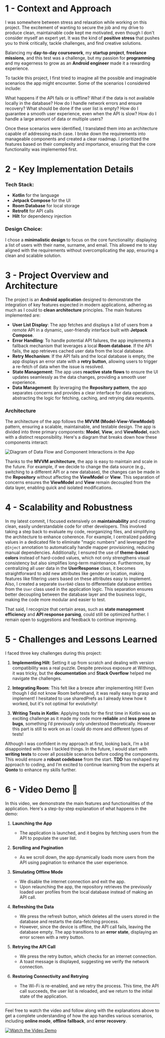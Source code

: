 # 1 - Context and Approach

I was somewhere between stress and relaxation while working on this project. The excitement of wanting to secure the job and my drive to produce clean, maintainable code kept me motivated, even though I don't consider myself an expert yet. It was the kind of **positive stress** that pushes you to think critically, tackle challenges, and find creative solutions.

Balancing my **day-to-day coursework**, my **startup project**, **freelance missions**, and this test was a challenge, but my passion for **programming** and my eagerness to grow as an **Android engineer** made it a rewarding experience.

To tackle this project, I first tried to imagine all the possible and imaginable scenarios the app might encounter. Some of the scenarios I considered include:

What happens if the API fails or is offline?
What if the data is not available locally in the database?
How do I handle network errors and ensure recovery?
What should be done if the user list is empty?
How do I guarantee a smooth user experience, even when the API is slow?
How do I handle a large amount of data or multiple users?

Once these scenarios were identified, I translated them into an architecture capable of addressing each case. I broke down the requirements into manageable components and created a clear roadmap. I prioritized the features based on their complexity and importance, ensuring that the core functionality was implemented first.

# 2 - Key Implementation Details

### Tech Stack:
- **Kotlin** for the language
- **Jetpack Compose** for the UI
- **Room Database** for local storage
- **Retrofit** for API calls
- **Hilt** for dependency injection

### Design Choice:
I chose a **minimalistic design** to focus on the core functionality: displaying a list of users with their name, surname, and email. This allowed me to stay aligned with the requirements without overcomplicating the app, ensuring a clean and scalable solution.

# 3 - Project Overview and Architecture

The project is an **Android application** designed to demonstrate the integration of key features expected in modern applications, adhering as much as I could to **clean architecture** principles. The main features implemented are:

- **User List Display**: The app fetches and displays a list of users from a remote API in a dynamic, user-friendly interface built with **Jetpack Compose**.
- **Error Handling**: To handle potential API failures, the app implements a fallback mechanism that leverages a local **Room database**. If the API fails, the app retrieves cached user data from the local database.
- **Retry Mechanism**: If the API fails and the local database is empty, the app displays an error state with a **retry button**, allowing users to trigger a re-fetch of data when the issue is resolved.
- **State Management**: The app uses **reactive state flows** to ensure the UI updates seamlessly as the data changes, providing a smooth user experience.
- **Data Management**: By leveraging the **Repository pattern**, the app separates concerns and provides a clear interface for data operations, abstracting the logic for fetching, caching, and retrying data requests.

### Architecture

The architecture of the app follows the **MVVM (Model-View-ViewModel)** pattern, ensuring a scalable, maintainable, and testable design. The app is divided into three primary components: **Model**, **View**, and **ViewModel**, each with a distinct responsibility. Here's a diagram that breaks down how these components interact:

![Diagram of Data Flow and Component Interactions in the App](app/src/main/architecture_diagram.png)

Thanks to the **MVVM architecture**, the app is easy to maintain and scale in the future. For example, if we decide to change the data source (e.g., switching to a different API or a new database), the changes can be made in the **Repository** without affecting the **ViewModel** or **View**. This separation of concerns ensures the **ViewModel** and **View** remain decoupled from the data layer, enabling quick and isolated modifications.



# 4 - Scalability and Robustness

In my latest commit, I focused extensively on **maintainability** and creating clean, easily understandable code for other developers. This involved taking a step back to evaluate my code, reorganizing files, and simplifying the architecture to enhance coherence. For example, I centralized padding values in a dedicated file to eliminate "magic numbers" and leveraged the `@Inject` annotation to automatically handle mapper provisioning, reducing manual dependencies. Additionally, I ensured the use of **theme-based colors** instead of hard-coded values, which not only strengthens visual consistency but also simplifies long-term maintenance. Furthermore, by centralizing all user data in the **UserResponse** class, it becomes straightforward to add new attributes like gender or location, making features like filtering users based on these attributes easy to implement. Also, I created a separate `UserDAO` class to differentiate database entities from the `User` class used in the application logic. This separation ensures better decoupling between the database layer and the business logic, making the code more modular and easier to test.



That said, I recognize that certain areas, such as **state management efficiency** and **API response parsing**, could still be optimized further. I remain open to suggestions and feedback to continue improving.


# 5 - Challenges and Lessons Learned

I faced three key challenges during this project:

1. **Implementing Hilt**: Setting it up from scratch and dealing with version compatibility was a real puzzle. Despite previous exposure at Withings, it was tricky, but the **documentation** and **Stack Overflow** helped me navigate the challenges.

2. **Integrating Room**: This felt like a breeze after implementing Hilt! Even though I did not know Room beforehand, it was really easy to grasp and implement! I hesitated to use sharedPrefs as I already knew how it worked, but it's not optimal for evolutivity!

3. **Writing Tests in Kotlin**: Applying tests for the first time in Kotlin was an exciting challenge as it made my code more **reliable** and **less prone to bugs**, something I’d previously only understood theoretically. However this part is still to work on as I could do more and different types of tests!

Although I was confident in my approach at first, looking back, I’m a bit disappointed with how I tackled things. In the future, I would start with **writing tests** to cover all possible scenarios before coding the components. This would ensure a **robust codebase** from the start. **TDD** has reshaped my approach to coding, and I’m excited to continue learning from the experts at **Qonto** to enhance my skills further.

# 6 - Video Demo 🎥

In this video, we demonstrate the main features and functionalities of the application. Here's a step-by-step explanation of what happens in the demo:

1. **Launching the App**
    - The application is launched, and it begins by fetching users from the API to populate the user list.

2. **Scrolling and Pagination**
    - As we scroll down, the app dynamically loads more users from the API using pagination to enhance the user experience.

3. **Simulating Offline Mode**
    - We disable the internet connection and exit the app.
    - Upon relaunching the app, the repository retrieves the previously loaded user profiles from the local database instead of making an API call.

4. **Refreshing the Data**
    - We press the refresh button, which deletes all the users stored in the database and restarts the data-fetching process.
    - However, since the device is offline, the API call fails, leaving the database empty. The app transitions to an **error state**, displaying an error screen with a retry button.

5. **Retrying the API Call**
    - We press the retry button, which checks for an internet connection.
    - A toast message is displayed, suggesting we verify the network connection.

6. **Restoring Connectivity and Retrying**
    - The Wi-Fi is re-enabled, and we retry the process. This time, the API call succeeds, the user list is reloaded, and we return to the initial state of the application.

---

Feel free to watch the video and follow along with the explanations above to get a complete understanding of how the app handles various scenarios, including **online mode**, **offline fallback**, and **error recovery**.

[![Watch the Video Demo](https://img.youtube.com/vi/7lM06mos3EM/0.jpg)](https://www.youtube.com/shorts/COv_Lengc4c)
